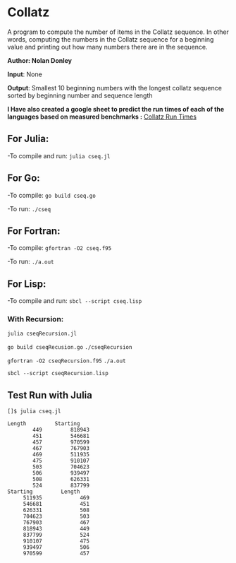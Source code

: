# Collatz

A program to compute the number of items in the Collatz sequence. In other words, computing the numbers in the Collatz sequence for a beginning value and printing out how many numbers there are in the sequence.

**Author: Nolan Donley**

**Input**: None

**Output**: Smallest 10 beginning numbers with the longest collatz sequence sorted by beginning number and sequence length

**I Have also created a google sheet to predict the run times of each of the languages based on measured benchmarks :**
    [Collatz Run Times](https://docs.google.com/spreadsheets/d/1dmGPrR5AuiAofIk__sk0Y6Mv47BZh00KSYefydLqtDY/edit?usp=sharing)

## For Julia:
-To compile and run:
`julia cseq.jl`

## For Go:
-To compile:
`go build cseq.go`

-To run:
`./cseq`

## For Fortran:
-To compile:
`gfortran -O2 cseq.f95`

-To run:
`./a.out`

## For Lisp:
-To compile and run:
`sbcl --script cseq.lisp` 

### With Recursion:
`julia cseqRecursion.jl`

`go build cseqRecusion.go` `./cseqRecursion`

`gfortran -O2 cseqRecursion.f95` `./a.out`

`sbcl --script cseqRecursion.lisp`

## Test Run with Julia
`[]$ julia cseq.jl`

    Length         Starting
            449         818943
            451         546681
            457         970599
            467         767903
            469         511935
            475         910107
            503         704623
            506         939497
            508         626331
            524         837799
    Starting         Length
         511935            469
         546681            451
         626331            508
         704623            503
         767903            467
         818943            449
         837799            524
         910107            475
         939497            506
         970599            457
